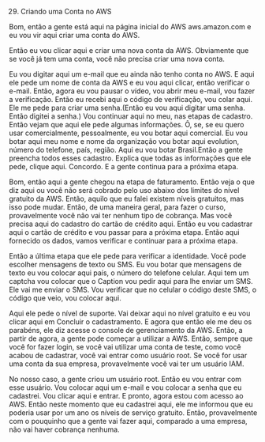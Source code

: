 29. Criando uma Conta no AWS

Bom, então a gente está aqui na página inicial do AWS  aws.amazon.com e eu vou vir aqui criar uma conta do AWS.

Então eu vou clicar aqui e criar uma nova conta da AWS.
Obviamente que se você já tem uma conta, você não precisa criar uma nova conta.

Eu vou digitar aqui um e-mail que eu ainda não tenho conta no AWS.
E aqui ele pede um nome de conta da AWS e eu vou aqui clicar, então verificar o e-mail.
Então, agora eu vou pausar o vídeo, vou abrir meu e-mail, vou fazer a verificação.
Então eu recebi aqui o código de verificação, vou colar aqui.
Ele me pede para criar uma senha.(Então eu vou aqui digitar uma senha. Então digitei a senha.)
Vou continuar aqui no meu, nas etapas de cadastro.
Então vejam que aqui ele pede algumas informações. Ô, se, se eu quero usar comercialmente, pessoalmente, eu vou botar aqui comercial. Eu vou botar aqui meu nome e nome da organização vou botar aqui evolution, número do telefone, país, região. Aqui eu vou botar Brasil.Então a gente preencha todos esses cadastro.
Explica que todas as informações que ele pede, clique aqui. Concordo.
E a gente continua para a próxima etapa.

Bom, então aqui a gente chegou na etapa de faturamento.
Então veja o que diz aqui ou você não será cobrado pelo uso abaixo dos limites do nível gratuito da AWS. Então, aquilo que eu falei existem níveis gratuitos, mas isso pode mudar. Então, de uma maneira geral, para fazer o curso, provavelmente você não vai ter nenhum tipo de cobrança.
Mas você precisa aqui do cadastro do cartão de crédito aqui.
Então eu vou cadastrar aqui o cartão de crédito e vou passar para a próxima etapa.
Então aqui fornecido os dados, vamos verificar e continuar para a próxima etapa.

Então a última etapa que ele pede para verificar a identidade. 
Você pode escolher mensagens de texto ou SMS.
Eu vou botar que mensagens de texto eu vou colocar aqui país, o número do telefone celular.
Aqui tem um captcha vou colocar que o Caption vou pedir aqui para lhe enviar um SMS. Ele vai me enviar o SMS.
Vou verificar que no celular o código deste SMS, o código que veio, vou colocar aqui.

Aqui ele pede o nível de suporte. Vai deixar aqui no nível gratuito e eu vou clicar aqui em Concluir o cadastramento.
E agora que então ele me deu os parabéns, ele diz acesse o console de gerenciamento da AWS.
Então, a partir de agora, a gente pode começar a utilizar a AWS.
Então, sempre que você for fazer login, se você vai utilizar uma conta de teste, como você acabou de cadastrar, você vai entrar como usuário root. Se você for usar uma conta da sua empresa, provavelmente você vai ter um usuário IAM.

No nosso caso, a gente criou um usuário root. Então eu vou entrar com esse usuário.
Vou colocar aqui um e-mail e vou colocar a senha que eu cadastrei. Vou clicar aqui e entrar. E pronto, agora estou com acesso ao AWS. Então neste momento que eu cadastrei aqui, ele me informou que eu poderia usar por um ano os níveis de serviço gratuito.
Então, provavelmente com o pouquinho que a gente vai fazer aqui, comparado a uma empresa, não vai haver cobrança nenhuma.
